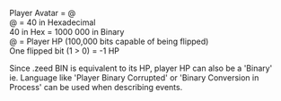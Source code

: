 Player Avatar = @  
@ = 40 in Hexadecimal  
40 in Hex = 1000 000 in Binary  
@ = Player HP (100,000 bits capable of being flipped)  
One flipped bit (1 > 0) = -1 HP  
  
  Since .zeed BIN is equivalent to its HP, player HP can also be a 'Binary'  
  ie. Language like 'Player Binary Corrupted' or 'Binary Conversion in Process' can be used when describing events.
